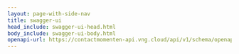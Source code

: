 ```yaml
---
layout: page-with-side-nav
title: swagger-ui
head_include: swagger-ui-head.html
body_include: swagger-ui-body.html
openapi-url: https://contactmomenten-api.vng.cloud/api/v1/schema/openapi.yaml
---
```

<div id="swagger-ui"></div>
